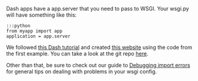 
<!--
.. title: How to configure a Dash web app as a pythonanywhere wsgi application
.. slug: DashWSGIConfig
.. date: 2015-05-13 14:35:28 UTC+01:00
.. tags:
.. category:
.. link:
.. description:
.. type: text
-->



Dash apps have a app.server that you need to pass to WSGI. Your wsgi.py will have something like this:

    :::python
    from myapp import app
    application = app.server

We followed [this Dash tutorial](https://plot.ly/dash/getting-started)
and created [this website](http://dashingdemo.pythonanywhere.com/) using the code from the first example. You can take a look at the git repo [here](https://github.com/conradho/dashingdemo).

Other than that, be sure to check out our guide to [Debugging import errors](/pages/DebuggingImportError) for general tips on dealing with problems in your wsgi config.
